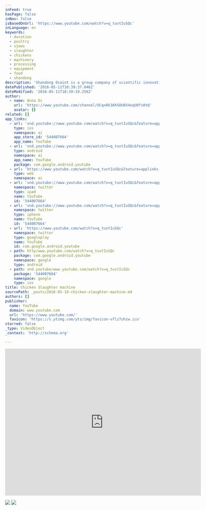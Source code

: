 ```yaml
---
inFeed: true
hasPage: false
inNav: false
isBasedOnUrl: 'https://www.youtube.com/watch?v=q_tuvtIuSQc'
inLanguage: en
keywords:
  - duration
  - poultry
  - views
  - slaughter
  - chickens
  - machinery
  - processing
  - equipment
  - food
  - shandong
description: 'Shandong Osaint is a group company of scientific innovation enterprise, devoted to designing, manufacturing and sales of food machinery. It involves meat processing machines and poultry industry. Its main products consist of meat bone separator, slaughterhouse equipment, sausage machines and other meat food machines. Headquarter is located in Jinan city, Shandong province.'
datePublished: '2016-05-11T10:39:37.846Z'
dateModified: '2016-05-11T10:39:19.256Z'
author:
  - name: Anna Di
    url: 'https://www.youtube.com/channel/UCqx0k3AhSOU0X4oqU0fs0tQ'
    avatar: {}
related: []
app_links:
  - url: 'vnd.youtube://www.youtube.com/watch?v=q_tuvtIuSQc&feature=applinks'
    type: ios
    namespace: ai
    app_store_id: '544007664'
    app_name: YouTube
  - url: 'vnd.youtube://www.youtube.com/watch?v=q_tuvtIuSQc&feature=applinks'
    type: android
    namespace: ai
    app_name: YouTube
    package: com.google.android.youtube
  - url: 'https://www.youtube.com/watch?v=q_tuvtIuSQc&feature=applinks'
    type: web
    namespace: ai
  - url: 'vnd.youtube://www.youtube.com/watch?v=q_tuvtIuSQc&feature=applinks'
    namespace: twitter
    type: ipad
    name: YouTube
    id: '544007664'
  - url: 'vnd.youtube://www.youtube.com/watch?v=q_tuvtIuSQc&feature=applinks'
    namespace: twitter
    type: iphone
    name: YouTube
    id: '544007664'
  - url: 'https://www.youtube.com/watch?v=q_tuvtIuSQc'
    namespace: twitter
    type: googleplay
    name: YouTube
    id: com.google.android.youtube
  - path: http/www.youtube.com/watch?v=q_tuvtIuSQc
    package: com.google.android.youtube
    namespace: google
    type: android
  - path: vnd.youtube/www.youtube.com/watch?v=q_tuvtIuSQc
    package: '544007664'
    namespace: google
    type: ios
title: Chicken Slaughter machine
sourcePath: _posts/2016-05-10-chicken-slaughter-machine.md
authors: []
publisher:
  name: YouTube
  domain: www.youtube.com
  url: 'https://www.youtube.com/'
  favicon: 'https://s.ytimg.com/yts/img/favicon-vflz7uhzw.ico'
starred: false
_type: VideoObject
_context: 'http://schema.org'

---
```

<iframe src="https://cdn.embedly.com/widgets/media.html?src=https%3A%2F%2Fwww.youtube.com%2Fembed%2Fq_tuvtIuSQc%3Ffeature%3Doembed&amp;url=https%3A%2F%2Fwww.youtube.com%2Fwatch%3Fv%3Dq_tuvtIuSQc&amp;image=https%3A%2F%2Fi.ytimg.com%2Fvi%2Fq_tuvtIuSQc%2Fhqdefault.jpg&amp;key=b7d04c9b404c499eba89ee7072e1c4f7&amp;type=text%2Fhtml&amp;schema=youtube" width="640" height="480" scrolling="no" frameborder="0" allowfullscreen="" style=""></iframe>

![](https://the-grid-user-content.s3-us-west-2.amazonaws.com/08ba9daf-0cf1-4cff-a3b5-8e8640ba5d6e.jpg)
![](https://the-grid-user-content.s3-us-west-2.amazonaws.com/5d65acbc-6876-4d5c-bc0b-d63f455be12f.jpg)